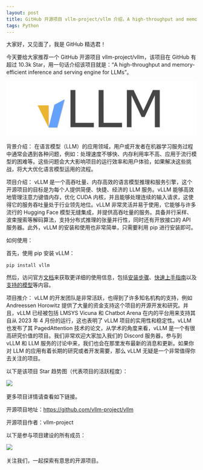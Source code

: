 ```yaml
---
layout: post
title: GitHub 开源项目 vllm-project/vllm 介绍，A high-throughput and memory-efficient inference and serving engine for LLMs
tags: Python
---
```


大家好，又见面了，我是 GitHub 精选君！

今天要给大家推荐一个 GitHub 开源项目 vllm-project/vllm，该项目在 GitHub 有超过 10.3k Star，用一句话介绍该项目就是：“A high-throughput and memory-efficient inference and serving engine for LLMs”。


![](https://raw.githubusercontent.com/vllm-project/vllm/main/docs/source/assets/logos/vllm-logo-text-light.png)



背景介绍：
在语言模型（LLM）的应用领域，用户或开发者在机器学习服务过程中通常会遇到各种问题，例如：处理速度不够快、内存利用率不高、应用于流行模型的困难等。这些问题会大大影响项目的运行效率和用户体验，如果解决这些挑战，将大大优化语言模型运用的流程。

项目介绍：
vLLM 是一个高吞吐量、内存高效的语言模型推理和服务引擎，这个开源项目的目标是为每个人提供简便、快捷、经济的 LLM 服务。vLLM 能够高效地管理注意力键值内存，优化 CUDA 内核，并且能够处理连续的输入请求，这使得它的服务吞吐量处于行业领先地位。vLLM 非常灵活并易于使用，它能够与许多流行的 Hugging Face 模型无缝集成，并提供高吞吐量的服务。具备并行采样、波束搜索等解码算法，支持分布式推理的张量并行性，同时还有开放接口的 API 服务器。此外，vLLM 的安装和使用也非常简单，只需要利用 pip 进行安装即可。

如何使用：

首先，使用 pip 安装 vLLM：

```bash
pip install vllm
```

然后，访问官方[文档](https://vllm.readthedocs.io/en/latest/)来获取更详细的使用信息，包括[安装步骤](https://vllm.readthedocs.io/en/latest/getting_started/installation.html)、[快速上手指南](https://vllm.readthedocs.io/en/latest/getting_started/quickstart.html)以及[支持的模型](https://vllm.readthedocs.io/en/latest/models/supported_models.html)等内容。

项目推介：
vLLM 的开发团队是非常活跃，也得到了许多知名机构的支持，例如 Andreessen Horowitz 提供了大量的资金支持这个项目的开源开发和研究。并且，vLLM 已经被包括 LMSYS Vicuna 和 Chatbot Arena 在内的平台用来支持其自从 2023 年 4 月份的运行，这也表明了 vLLM 项目的实用性和稳定性。vLLM 也发布了其 PagedAttention 技术的论文，从学术的角度来看，vLLM 是一个有很高研究价值的项目。我们非常欢迎大家加入我们的 Discord 服务器，参与到 vLLM 和 LLM 服务的讨论中来，我们也会在那里发布最新的消息和更新。如果你对 LLM 的应用有着长期的研究或者开发需要，那么 vLLM 无疑是一个非常值得你去关注的项目。



以下是该项目 Star 趋势图（代表项目的活跃程度）：

![](https://api.star-history.com/svg?repos=vllm-project/vllm&type=Timeline)

更多项目详情请查看如下链接。

开源项目地址：https://github.com/vllm-project/vllm 

开源项目作者：vllm-project

以下是参与项目建设的所有成员：

![](https://contrib.rocks/image?repo=vllm-project/vllm)

关注我们，一起探索有意思的开源项目。


